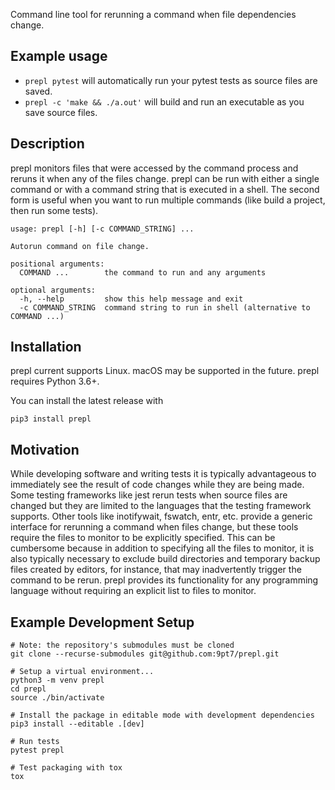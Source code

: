 Command line tool for rerunning a command when file dependencies change.

## Example usage
- `prepl pytest` will automatically run your pytest tests as source files are saved.
- `prepl -c 'make && ./a.out'` will build and run an executable as you save source files.

## Description
prepl monitors files that were accessed by the command process and reruns it when any of the files change. prepl can be run  with either a single command or with a command string that is executed in a shell. The second form is useful when you want to run multiple commands (like build a project, then run some tests).
```
usage: prepl [-h] [-c COMMAND_STRING] ...

Autorun command on file change.

positional arguments:
  COMMAND ...        the command to run and any arguments

optional arguments:
  -h, --help         show this help message and exit
  -c COMMAND_STRING  command string to run in shell (alternative to COMMAND ...)
```

## Installation
prepl current supports Linux. macOS may be supported in the future. prepl requires Python 3.6+.

You can install the latest release with
```
pip3 install prepl
```

## Motivation
While developing software and writing tests it is typically advantageous to immediately see the result of code changes while they are being made. Some testing frameworks like jest rerun tests when source files are changed but they are limited to the languages that the testing framework supports. Other tools like inotifywait, fswatch, entr, etc. provide a generic interface for rerunning a command when files change, but these tools require the files to monitor to be explicitly specified. This can be cumbersome because in addition to specifying all the files to monitor, it is also typically necessary to exclude build directories and temporary backup files created by editors, for instance, that may inadvertently trigger the command to be rerun. prepl provides its functionality for any programming language without requiring an explicit list to files to monitor.

## Example Development Setup
```
# Note: the repository's submodules must be cloned
git clone --recurse-submodules git@github.com:9pt7/prepl.git

# Setup a virtual environment...
python3 -m venv prepl
cd prepl
source ./bin/activate

# Install the package in editable mode with development dependencies
pip3 install --editable .[dev]

# Run tests
pytest prepl

# Test packaging with tox
tox
```
